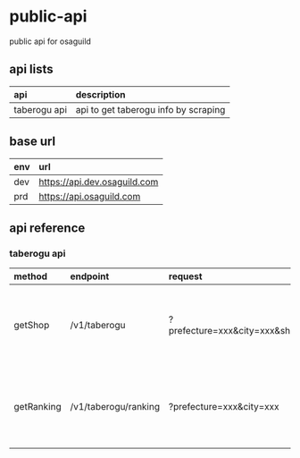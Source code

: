 # public-api
public api for osaguild

## api lists
| api          | description                          |
| :----------- | :----------------------------------- |
| taberogu api | api to get taberogu info by scraping |

## base url
| env  | url                          |
| :--- | :--------------------------- |
| dev  | https://api.dev.osaguild.com |
| prd  | https://api.osaguild.com     |

## api reference

### taberogu api
| method     | endpoint             | request                               | response                                                                       |
| :--------- | :------------------- | :------------------------------------ | :----------------------------------------------------------------------------- |
| getShop    | /v1/taberogu         | ?prefecture=xxx&city=xxx&shopName=xxx | { "id": "1234", "url": "https://xxx", "star": "3.5", "unique": true }          |
| getRanking | /v1/taberogu/ranking | ?prefecture=xxx&city=xxx              | [{ "id": "1234", "url": "https://xxx", "star": "3.5", "ranking": true }, ... ] |
